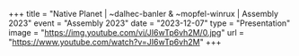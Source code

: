 +++
title = "Native Planet | ~dalhec-banler & ~mopfel-winrux | Assembly 2023"
event = "Assembly 2023"
date = "2023-12-07"
type = "Presentation"
image = "https://img.youtube.com/vi/JI6wTp6vh2M/0.jpg"
url = "https://www.youtube.com/watch?v=JI6wTp6vh2M"
+++